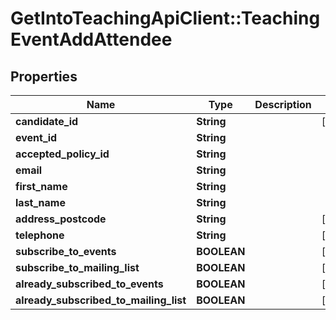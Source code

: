 # GetIntoTeachingApiClient::TeachingEventAddAttendee

## Properties
Name | Type | Description | Notes
------------ | ------------- | ------------- | -------------
**candidate_id** | **String** |  | [optional] 
**event_id** | **String** |  | 
**accepted_policy_id** | **String** |  | 
**email** | **String** |  | 
**first_name** | **String** |  | 
**last_name** | **String** |  | 
**address_postcode** | **String** |  | [optional] 
**telephone** | **String** |  | [optional] 
**subscribe_to_events** | **BOOLEAN** |  | [optional] 
**subscribe_to_mailing_list** | **BOOLEAN** |  | [optional] 
**already_subscribed_to_events** | **BOOLEAN** |  | [optional] 
**already_subscribed_to_mailing_list** | **BOOLEAN** |  | [optional] 


